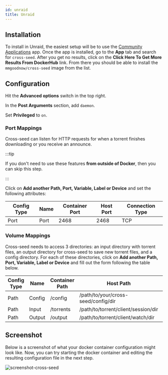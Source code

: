 ```yaml
---
id: unraid
title: Unraid
---
```


## Installation

To install in Unraid, the easiest setup will be to use the
[Community Applications](https://forums.unraid.net/topic/38582-plug-in-community-applications/)
app. Once the app is installed, go to the **App** tab and search for
`cross-seed`. After you get no results, click on the **Click Here To Get More
Results From DockerHub** link. From there you should be able to install the
`mmgoodnow/cross-seed` image from the list.

## Configuration

Hit the **Advanced options** switch in the top right.

In the **Post Arguments** section, add `daemon`.

Set **Privileged** to `on`.

### Port Mappings

Cross-seed can listen for HTTP requests for when a torrent finishes downloading
or you receive an announce.

:::tip

If you don't need to use these features **from outside of Docker**, then you can
skip this step.

:::

Click on **Add another Path, Port, Variable, Label or Device** and set the
following attributes:

| Config Type | Name | Container Port | Host Port | Connection Type |
| ----------- | ---- | -------------- | --------- | --------------- |
| Port        | Port | 2468           | 2468      | TCP             |

### Volume Mappings

Cross-seed needs to access 3 directories: an input directory with torrent files,
an output directory for cross-seed to save new torrent files, and a config
directory. For each of these directories, click on **Add another Path, Port,
Variable, Label or Device** and fill out the form following the table below.

| Config Type | Name   | Container Path | Host Path                           | Access Mode |
| ----------- | ------ | -------------- | ----------------------------------- | ----------- |
| Path        | Config | /config        | /path/to/your/cross-seed/config/dir | Read/Write  |
| Path        | Input  | /torrents      | /path/to/torrent/client/session/dir | Read Only   |
| Path        | Output | /output        | /path/to/torrent/client/watch/dir   | Read/Write  |

## Screenshot

Below is a screenshot of what your docker container configuration might look
like. Now, you can try starting the docker container and editing the resulting
configuration file in the next step.

![screenshot-cross-seed](https://user-images.githubusercontent.com/2813049/147599328-6032688e-45e4-43cf-87f6-a070829e1a1b.png)
